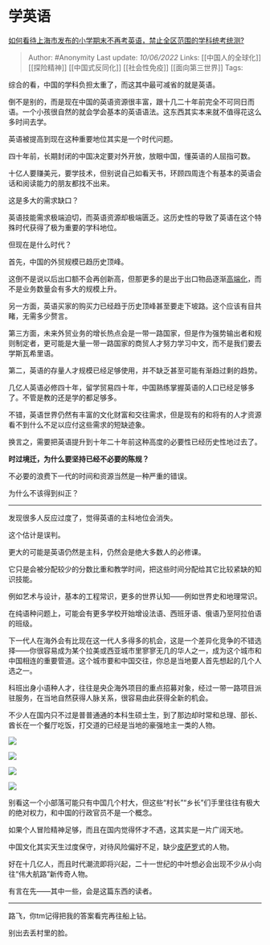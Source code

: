 # 学英语
[如何看待上海市发布的小学期末不再考英语，禁止全区范围的学科统考统测?](https://www.zhihu.com/question/477637169/answer/2521305952)

> Author: #Anonymity
> Last update: *10/06/2022*
> Links: [[中国人的全球化]] [[探险精神]] [[中国式反同化]] [[社会性免疫]] [[面向第三世界]]
> Tags:

综合的看，中国的学科负担太重了，而这其中最可减省的就是英语。

倒不是别的，而是现在中国的英语资源很丰富，跟十几二十年前完全不可同日而语。一个小孩很自然的就会学会基本的英语语法。这东西其实本来就不值得花这么多时间去学。

英语被提高到现在这种重要地位其实是一个时代问题。

四十年前，长期封闭的中国决定要对外开放，放眼中国，懂英语的人屈指可数。

十亿人要赚美元，要学技术，但别说自己如看天书，环顾四周连个有基本的英语会话和阅读能力的朋友都找不出来。

这是多大的需求缺口？

英语技能需求极端迫切，而英语资源却极端匮乏。这历史性的导致了英语在这个特殊时代获得了极为重要的学科地位。

但现在是什么时代？

首先，中国的外贸规模已趋历史顶峰。

这倒不是说以后出口额不会再创新高，但那更多的是出于出口物品逐渐[高端化](https://www.zhihu.com/search?q=%E9%AB%98%E7%AB%AF%E5%8C%96&search_source=Entity&hybrid_search_source=Entity&hybrid_search_extra=%7B%22sourceType%22%3A%22answer%22%2C%22sourceId%22%3A2521305952%7D)，而不是业务数量会有多大的规模上升。

另一方面，英语买家的购买力已经趋于历史顶峰甚至要走下坡路。这个应该有目共睹，无需多少赘言。

第三方面，未来外贸业务的增长热点会是一带一路国家，但是作为强势输出者和规则制定者，更可能是大量一带一路国家的商贸人才努力学习中文，而不是我们要去学斯瓦希里语。

第二，英语的存量人才规模已经足够使用，并不缺乏甚至可能有渐趋过剩的趋势。

几亿人英语必修四十年，留学贸易四十年，中国熟练掌握英语的人口已经足够多了。不管是教的还是学的都足够多。

不错，英语世界仍然有丰富的文化财富和交往需求，但是现有的和将有的人才资源看不到什么不足以应付这些需求的短缺迹象。

换言之，需要把英语提升到十年二十年前这种高度的必要性已经历史性地过去了。

**时过境迁，为什么要坚持已经不必要的陈规？**

不必要的浪费下一代的时间和资源当然是一种严重的错误。

为什么不该得到纠正？

---

发现很多人反应过度了，觉得英语的主科地位会消失。

这个估计是误判。

更大的可能是英语仍然是主科，仍然会是绝大多数人的必修课。

它只是会被分配较少的分数比重和教学时间，把这些时间分配给其它比较紧缺的知识技能。

例如艺术与设计，基本的工程常识，更多的世界认知——例如世界史和地理常识。

在纯语种问题上，可能会有更多学校开始增设法语、西班牙语、俄语乃至阿拉伯语的班级。

下一代人在海外会有比现在这一代人多得多的机会，这是一个差异化竞争的不错选择——你很容易成为某个拉美或西亚城市里寥寥无几的华人之一，成为这个城市和中国相连的重要管道。这个城市要和中国交往，你总是当地要人首先想起的几个人选之一。

科班出身小语种人才，往往是央企海外项目的重点招募对象，经过一带一路项目派驻服务，在当地自然获得人脉关系，很容易由此获得全新的机会。

不少人在国内只不过是普普通通的本科生硕士生，到了那边却时常和总理、部长、酋长在一个餐厅吃饭，打交道的已经是当地的豪强地主一类的人物。

![](https://pic1.zhimg.com/50/v2-f1706b24ec3aa5428924c773a924c03c_720w.jpg?source=1940ef5c)

![](https://pica.zhimg.com/50/v2-f648644f13dc3bfcae48acc4705a157f_720w.jpg?source=1940ef5c)

![](https://pic2.zhimg.com/50/v2-89de474b346b6363fea8cef058796e31_720w.jpg?source=1940ef5c)

![](https://pic3.zhimg.com/50/v2-4f823eb7ec2c163a44e942cffbd951f4_720w.jpg?source=1940ef5c)

别看这一个小部落可能只有中国几个村大，但这些“村长”“乡长”们手里往往有极大的绝对权力，和中国的行政官员不是一个概念。

如果个人冒险精神足够，而且在国内觉得怀才不遇，这其实是一片广阔天地。

中国文化其实天生过度保守，对待风险偏好不足，缺少[皮萨罗](https://www.zhihu.com/search?q=%E7%9A%AE%E8%90%A8%E7%BD%97&search_source=Entity&hybrid_search_source=Entity&hybrid_search_extra=%7B%22sourceType%22%3A%22answer%22%2C%22sourceId%22%3A2521305952%7D)式的人物。

好在十几亿人，而且时代潮流即将兴起，二十一世纪的中叶想必会出现不少从小向往“伟大航路”新传奇人物。

有言在先——其中一些，会是这篇东西的读者。

---

路飞，你tm记得把我的答案看完再往船上钻。

别出去丢村里的脸。
